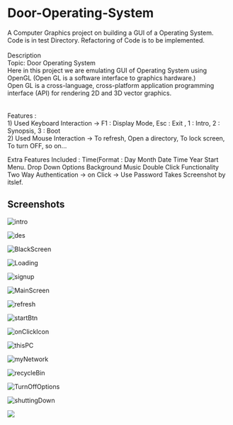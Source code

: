 # Door-Operating-System
A Computer Graphics project on building a GUI of a Operating System.
<br>
Code is in test Directory.
Refactoring of Code is to be implemented.
<br><br>
Description<br>
Topic: Door Operating System<br>
Here in this project we are emulating GUI of Operating System using OpenGL (Open GL is a software interface to graphics hardware.)<br>
Open GL is a cross-language, cross-platform application programming interface (API) for rendering 2D and 3D vector graphics.<br>
<br><br>
Features :<br>
            1) Used Keyboard Interaction -> F1 : Display Mode, Esc : Exit , 1 : Intro, 2 : Synopsis, 3 : Boot<br>
            2) Used Mouse Interaction -> To refresh, Open a directory, To lock screen, To turn OFF, so on...

Extra Features Included : 
          Time(Format : Day Month Date Time Year 
          Start Menu.
          Drop Down Options
          Background Music
          Double Click Functionality
          Two Way Authentication
              -> on Click
              -> Use Password
          Takes Screenshot by itslef.

## Screenshots
![intro](https://user-images.githubusercontent.com/91725049/170389978-4bb6338f-0045-489b-ab1c-7fa4e092169f.jpg)

![des](https://user-images.githubusercontent.com/91725049/170389329-b2365796-fa3c-4e2b-b4ab-63204127ce02.jpeg)

![BlackScreen](https://user-images.githubusercontent.com/91725049/170389964-1b2d6036-f33e-407c-bea0-b04d85e425ff.jpg)

![Loading](https://user-images.githubusercontent.com/91725049/170390033-372050d9-5bef-4e5e-85a1-812654b9b07f.jpg)

![signup](https://user-images.githubusercontent.com/91725049/170390039-be41ad5e-8eaa-4a2c-9efb-c56cbe9046e9.jpg)

![MainScreen](https://user-images.githubusercontent.com/91725049/170390049-984280f9-d78c-4121-8563-3ee2da743934.jpg)

![refresh](https://user-images.githubusercontent.com/91725049/170390099-4903212b-0220-4247-87ca-e59bc232288f.jpg)

![startBtn](https://user-images.githubusercontent.com/91725049/170390198-1fd4615c-30c7-4162-8375-044f68c1a57f.jpg)

![onClickIcon](https://user-images.githubusercontent.com/91725049/170390126-82667b8b-4ce8-4311-8be6-18527edf1c74.jpg)

![thisPC](https://user-images.githubusercontent.com/91725049/170390137-e2366794-bad1-4a83-8a8e-613dd0a9fd8e.jpg)

![myNetwork](https://user-images.githubusercontent.com/91725049/170390152-ffaffb8e-f644-49b7-8032-41057f37783a.jpg)

![recycleBin](https://user-images.githubusercontent.com/91725049/170390163-a36f0fac-9abc-43b3-b03b-31b9ce958470.jpg)

![TurnOffOptions](https://user-images.githubusercontent.com/91725049/170390171-5ae839d9-c771-4550-9fce-f6c0a75b6fbc.jpg)

![shuttingDown](https://user-images.githubusercontent.com/91725049/170390180-bf3d6848-4cf8-4fae-85c0-11bbdb2f5ef5.jpg)

[![](https://visitcount.itsvg.in/api?id=akash-l-m&label=Profile%20Views&color=10&icon=5&pretty=false)](https://visitcount.itsvg.in)
